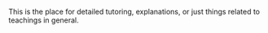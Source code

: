 This is the place for detailed tutoring, explanations, or just things related to teachings in general.